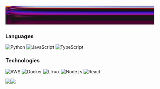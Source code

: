[![](https://github.com/EclipseDevelopment/EclipseDevelopment/blob/main/OtherBanner.gif)](https://www.nohello.net/)

### Languages

![Python](https://img.shields.io/badge/-Python-000?&logo=Python)
![JavaScript](https://img.shields.io/badge/-JavaScript-000?&logo=JavaScript)
![TypeScript](https://img.shields.io/badge/-TypeScript-000?&logo=TypeScript)

### Technologies

![AWS](https://img.shields.io/badge/-AWS-000?&logo=Amazon-AWS&logoColor=F90)
![Docker](https://img.shields.io/badge/-Docker-000?&logo=Docker)
![Linux](https://img.shields.io/badge/-Linux-000?&logo=Linux)
![Node.js](https://img.shields.io/badge/-Node.js-000?&logo=node.js)
![React](https://img.shields.io/badge/-React-000?&logo=React)

<a href="https://nohello.net/"><img height="137px" src="https://github-readme-stats.vercel.app/api?username=EclipseDevelopment&hide_title=true&hide_border=true&show_icons=true&include_all_commits=true&count_private=true&line_height=21&text_color=000&icon_color=000&bg_color=fffff&theme=graywhite" /><!-- wi*quL3fcV --><img height="137px" src="https://github-readme-stats.vercel.app/api/top-langs/?username=EclipseDevelopment&hide=html&hide_title=true&hide_border=true&layout=compact&langs_count=6&exclude_repo=comp426,Redventures-Movie-Quotes&text_color=000&icon_color=fff&bg_color=ffffftheme=graywhite" /></a>
